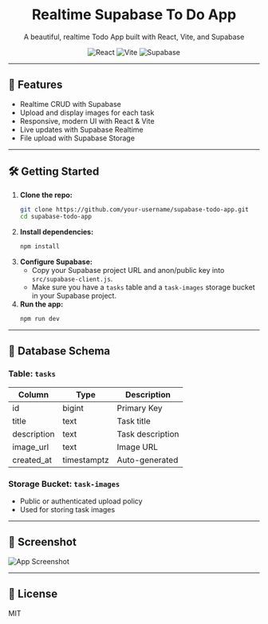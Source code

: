 <h1 align="center">Realtime Supabase To Do App</h1>

<p align="center">A beautiful, realtime Todo App built with React, Vite, and Supabase</p>

<p align="center">
  <img alt="React" src="https://img.shields.io/badge/React-20232A?style=for-the-badge&logo=react&logoColor=61DAFB" />
  <img alt="Vite" src="https://img.shields.io/badge/Vite-646CFF?style=for-the-badge&logo=vite&logoColor=white" />
  <img alt="Supabase" src="https://img.shields.io/badge/Supabase-3ECF8E?style=for-the-badge&logo=supabase&logoColor=white" />

</p>

---

## 🚀 Features

- Realtime CRUD with Supabase
- Upload and display images for each task
- Responsive, modern UI with React & Vite
- Live updates with Supabase Realtime
- File upload with Supabase Storage

---

## 🛠️ Getting Started

1. **Clone the repo:**
   ```bash
   git clone https://github.com/your-username/supabase-todo-app.git
   cd supabase-todo-app
   ```
2. **Install dependencies:**
   ```bash
   npm install
   ```
3. **Configure Supabase:**
   - Copy your Supabase project URL and anon/public key into `src/supabase-client.js`.
   - Make sure you have a `tasks` table and a `task-images` storage bucket in your Supabase project.
4. **Run the app:**
   ```bash
   npm run dev
   ```

---

## 📝 Database Schema

### Table: `tasks`

| Column      | Type        | Description      |
| ----------- | ----------- | ---------------- |
| id          | bigint      | Primary Key      |
| title       | text        | Task title       |
| description | text        | Task description |
| image_url   | text        | Image URL        |
| created_at  | timestamptz | Auto-generated   |

### Storage Bucket: `task-images`

- Public or authenticated upload policy
- Used for storing task images

---

## 📸 Screenshot

<!-- Replace with your own screenshot if available -->

![App Screenshot](https://user-images.githubusercontent.com/6698252/273420011-2e2e7b2e-2e7e-4e2e-8e2e-2e2e7b2e2e7b.png)

---

## 🤝 License

MIT
